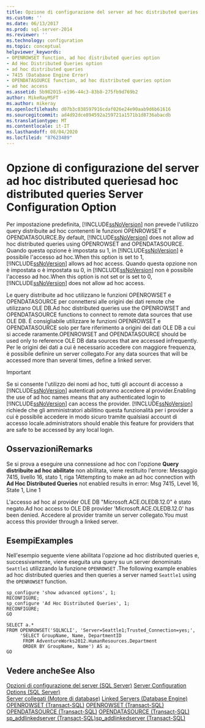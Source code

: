 ```yaml
---
title: Opzione di configurazione del server ad hoc distributed queries | Microsoft Docs
ms.custom: ''
ms.date: 06/13/2017
ms.prod: sql-server-2014
ms.reviewer: ''
ms.technology: configuration
ms.topic: conceptual
helpviewer_keywords:
- OPENROWSET function, ad hoc distributed queries option
- Ad Hoc Distributed Queries option
- ad hoc distributed queries
- 7415 (Database Engine Error)
- OPENDATASOURCE function, ad hoc distributed queries option
- ad hoc access
ms.assetid: 5b982015-e196-44c3-83b8-275fb9d769b2
author: MikeRayMSFT
ms.author: mikeray
ms.openlocfilehash: d07b3c038597916cdaf026e24e90aab9d6b61616
ms.sourcegitcommit: ad4d92dce894592a259721a1571b1d8736abacdb
ms.translationtype: MT
ms.contentlocale: it-IT
ms.lasthandoff: 08/04/2020
ms.locfileid: "87623489"
---
```

# <a name="ad-hoc-distributed-queries-server-configuration-option"></a><span data-ttu-id="2c42c-102">Opzione di configurazione del server ad hoc distributed queries</span><span class="sxs-lookup"><span data-stu-id="2c42c-102">ad hoc distributed queries Server Configuration Option</span></span>
  <span data-ttu-id="2c42c-103">Per impostazione predefinita, [!INCLUDE[ssNoVersion](../../includes/ssnoversion-md.md)] non prevede l'utilizzo query distribuite ad hoc contenenti le funzioni OPENROWSET e OPENDATASOURCE.</span><span class="sxs-lookup"><span data-stu-id="2c42c-103">By default, [!INCLUDE[ssNoVersion](../../includes/ssnoversion-md.md)] does not allow ad hoc distributed queries using OPENROWSET and OPENDATASOURCE.</span></span> <span data-ttu-id="2c42c-104">Quando questa opzione è impostata su 1, in [!INCLUDE[ssNoVersion](../../includes/ssnoversion-md.md)] è possibile l'accesso ad hoc.</span><span class="sxs-lookup"><span data-stu-id="2c42c-104">When this option is set to 1, [!INCLUDE[ssNoVersion](../../includes/ssnoversion-md.md)] allows ad hoc access.</span></span> <span data-ttu-id="2c42c-105">Quando questa opzione non è impostata o è impostata su 0, in [!INCLUDE[ssNoVersion](../../includes/ssnoversion-md.md)] non è possibile l'accesso ad hoc.</span><span class="sxs-lookup"><span data-stu-id="2c42c-105">When this option is not set or is set to 0, [!INCLUDE[ssNoVersion](../../includes/ssnoversion-md.md)] does not allow ad hoc access.</span></span>  
  
 <span data-ttu-id="2c42c-106">Le query distribuite ad hoc utilizzano le funzioni OPENROWSET e OPENDATASOURCE per connettersi alle origini dei dati remote che utilizzano OLE DB.</span><span class="sxs-lookup"><span data-stu-id="2c42c-106">Ad hoc distributed queries use the OPENROWSET and OPENDATASOURCE functions to connect to remote data sources that use OLE DB.</span></span> <span data-ttu-id="2c42c-107">È consigliabile utilizzare le funzioni OPENROWSET e OPENDATASOURCE solo per fare riferimento a origini dei dati OLE DB a cui si accede raramente.</span><span class="sxs-lookup"><span data-stu-id="2c42c-107">OPENROWSET and OPENDATASOURCE should be used only to reference OLE DB data sources that are accessed infrequently.</span></span> <span data-ttu-id="2c42c-108">Per le origini dei dati a cui è necessario accedere con maggiore frequenza, è possibile definire un server collegato.</span><span class="sxs-lookup"><span data-stu-id="2c42c-108">For any data sources that will be accessed more than several times, define a linked server.</span></span>  
  
> [!IMPORTANT]  
>  <span data-ttu-id="2c42c-109">Se si consente l'utilizzo dei nomi ad hoc, tutti gli account di accesso a [!INCLUDE[ssNoVersion](../../includes/ssnoversion-md.md)] autenticati potranno accedere al provider.</span><span class="sxs-lookup"><span data-stu-id="2c42c-109">Enabling the use of ad hoc names means that any authenticated login to [!INCLUDE[ssNoVersion](../../includes/ssnoversion-md.md)] can access the provider.</span></span> [!INCLUDE[ssNoVersion](../../includes/ssnoversion-md.md)] <span data-ttu-id="2c42c-110">richiede che gli amministratori abilitino questa funzionalità per i provider a cui è possibile accedere in modo sicuro tramite qualsiasi account di accesso locale.</span><span class="sxs-lookup"><span data-stu-id="2c42c-110">administrators should enable this feature for providers that are safe to be accessed by any local login.</span></span>  
  
## <a name="remarks"></a><span data-ttu-id="2c42c-111">Osservazioni</span><span class="sxs-lookup"><span data-stu-id="2c42c-111">Remarks</span></span>  
 <span data-ttu-id="2c42c-112">Se si prova a eseguire una connessione ad hoc con l'opzione **Query distribuite ad hoc abilitate** non abilitata, viene restituito l'errore: Messaggio 7415, livello 16, stato 1, riga 1</span><span class="sxs-lookup"><span data-stu-id="2c42c-112">Attempting to make an ad hoc connection with **Ad Hoc Distributed Queries** not enabled results in error: Msg 7415, Level 16, State 1, Line 1</span></span>  
  
 <span data-ttu-id="2c42c-113">L'accesso ad hoc al provider OLE DB "Microsoft.ACE.OLEDB.12.0" è stato negato.</span><span class="sxs-lookup"><span data-stu-id="2c42c-113">Ad hoc access to OLE DB provider 'Microsoft.ACE.OLEDB.12.0' has been denied.</span></span> <span data-ttu-id="2c42c-114">Accedere al provider tramite un server collegato.</span><span class="sxs-lookup"><span data-stu-id="2c42c-114">You must access this provider through a linked server.</span></span>  
  
## <a name="examples"></a><span data-ttu-id="2c42c-115">Esempi</span><span class="sxs-lookup"><span data-stu-id="2c42c-115">Examples</span></span>  
 <span data-ttu-id="2c42c-116">Nell'esempio seguente viene abilitata l'opzione ad hoc distributed queries e, successivamente, viene eseguita una query su un server denominato `Seattle1` utilizzando la funzione `OPENROWSET` .</span><span class="sxs-lookup"><span data-stu-id="2c42c-116">The following example enables ad hoc distributed queries and then queries a server named `Seattle1` using the `OPENROWSET` function.</span></span>  
  
```  
sp_configure 'show advanced options', 1;  
RECONFIGURE;  
sp_configure 'Ad Hoc Distributed Queries', 1;  
RECONFIGURE;  
GO  
  
SELECT a.*  
FROM OPENROWSET('SQLNCLI', 'Server=Seattle1;Trusted_Connection=yes;',  
     'SELECT GroupName, Name, DepartmentID  
      FROM AdventureWorks2012.HumanResources.Department  
      ORDER BY GroupName, Name') AS a;  
GO  
```  
  
## <a name="see-also"></a><span data-ttu-id="2c42c-117">Vedere anche</span><span class="sxs-lookup"><span data-stu-id="2c42c-117">See Also</span></span>  
 <span data-ttu-id="2c42c-118">[Opzioni di configurazione del server &#40;SQL Server&#41;](server-configuration-options-sql-server.md) </span><span class="sxs-lookup"><span data-stu-id="2c42c-118">[Server Configuration Options &#40;SQL Server&#41;](server-configuration-options-sql-server.md) </span></span>  
 <span data-ttu-id="2c42c-119">[Server collegati &#40;Motore di database&#41;](../../relational-databases/linked-servers/linked-servers-database-engine.md) </span><span class="sxs-lookup"><span data-stu-id="2c42c-119">[Linked Servers &#40;Database Engine&#41;](../../relational-databases/linked-servers/linked-servers-database-engine.md) </span></span>  
 <span data-ttu-id="2c42c-120">[OPENROWSET &#40;Transact-SQL&#41;](/sql/t-sql/functions/openrowset-transact-sql) </span><span class="sxs-lookup"><span data-stu-id="2c42c-120">[OPENROWSET &#40;Transact-SQL&#41;](/sql/t-sql/functions/openrowset-transact-sql) </span></span>  
 <span data-ttu-id="2c42c-121">[OPENDATASOURCE &#40;Transact-SQL&#41;](/sql/t-sql/functions/opendatasource-transact-sql) </span><span class="sxs-lookup"><span data-stu-id="2c42c-121">[OPENDATASOURCE &#40;Transact-SQL&#41;](/sql/t-sql/functions/opendatasource-transact-sql) </span></span>  
 [<span data-ttu-id="2c42c-122">sp_addlinkedserver &#40;Transact-SQL&#41;</span><span class="sxs-lookup"><span data-stu-id="2c42c-122">sp_addlinkedserver &#40;Transact-SQL&#41;</span></span>](/sql/relational-databases/system-stored-procedures/sp-addlinkedserver-transact-sql)  
  
  
